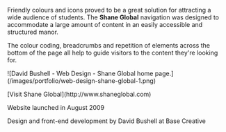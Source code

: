 Friendly colours and icons proved to be a great solution for attracting a wide audience of students. The **Shane Global** navigation was designed to accommodate a large amount of content in an easily accessible and structured manor.

The colour coding, breadcrumbs and repetition of elements across the bottom of the page all help to guide visitors to the content they're looking for.

<p class="b-post__image">![David Bushell - Web Design - Shane Global home page.](/images/portfolio/web-design-shane-global-1.png)</p>

<p class="p--small">[Visit Shane Global](http://www.shaneglobal.com)</p>

<p class="p--small">Website launched in August 2009</p>

<p class="p--small">Design and front-end development by David Bushell at Base Creative</p>
